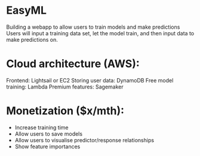 # EasyML  
Building a webapp to allow users to train models and make predictions
Users will input a training data set, let the model train, and then input data to make predictions on.

# Cloud architecture (AWS):
Frontend: Lightsail or EC2 
Storing user data: DynamoDB
Free model training: Lambda
Premium features: Sagemaker

# Monetization ($x/mth):
- Increase training time
- Allow users to save models
- Allow users to visualise predictor/response relationships
- Show feature importances
